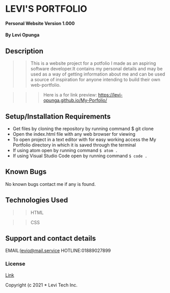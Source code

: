 # LEVI'S PORTFOLIO

#### Personal Website Version 1.000

#### By **Levi Opunga**

## Description

> > This is a website project for a potfolio I made as an aspiring software developer.It contains my personal details and may be used as a way of getting information about me and can be used a source of inspiration for anyone intending to build their own web-portfolio.

> > > Here is a for link preview: https://levi-opunga.github.io/My-Porfolio/

## Setup/Installation Requirements

- Get files by cloning the repository by running command $ git clone
- Open the index.html file with any web browser for viewing
- To open project in a text editor with for easy working access the My Portfolio directory in which it is saved through the terminal
- If using atom open by running command
  `$ atom .`
- If using Visual Studio Code open by running command
  `$ code .`

## Known Bugs

No known bugs contact me if any is found.

## Technologies Used

> > HTML

> > CSS

## Support and contact details

EMAIL:levio@mail.service
HOTLINE:01889027899

### License

[Link](https://github.com/Levi-Opunga/My-Porfolio/blob/master/license)

Copyright (c 2021 \* Levi Tech Inc.
